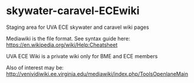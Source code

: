 # skywater-caravel-ECEwiki
Staging area for UVA ECE skywater and caravel wiki pages

Mediawiki is the file format. See syntax guide here: https://en.wikipedia.org/wiki/Help:Cheatsheet

UVA ECE Wiki is a private wiki only for BME and ECE members

Also of interest may be: http://venividiwiki.ee.virginia.edu/mediawiki/index.php/ToolsOpenlaneMain
